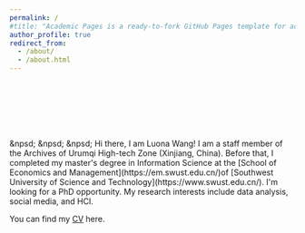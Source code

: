 ```yaml
---
permalink: /
#title: "Academic Pages is a ready-to-fork GitHub Pages template for academic personal websites"
author_profile: true
redirect_from: 
  - /about/
  - /about.html
---
```

<br>
<br>
<br>
<br>
<br>
<br>
&npsd;
&npsd;
&npsd;
Hi there, I am Luona Wang! I am a staff member of the Archives of Urumqi High-tech Zone (Xinjiang, China). Before that, I completed my master's degree in Information Science at the [School of Economics and Management](https://em.swust.edu.cn/)of [Southwest University of Science and Technology](https://www.swust.edu.cn/). I'm looking for a PhD opportunity. My research interests include data analysis, social media, and HCI.

You can find my [CV](../assets/CV.pdf) here.


